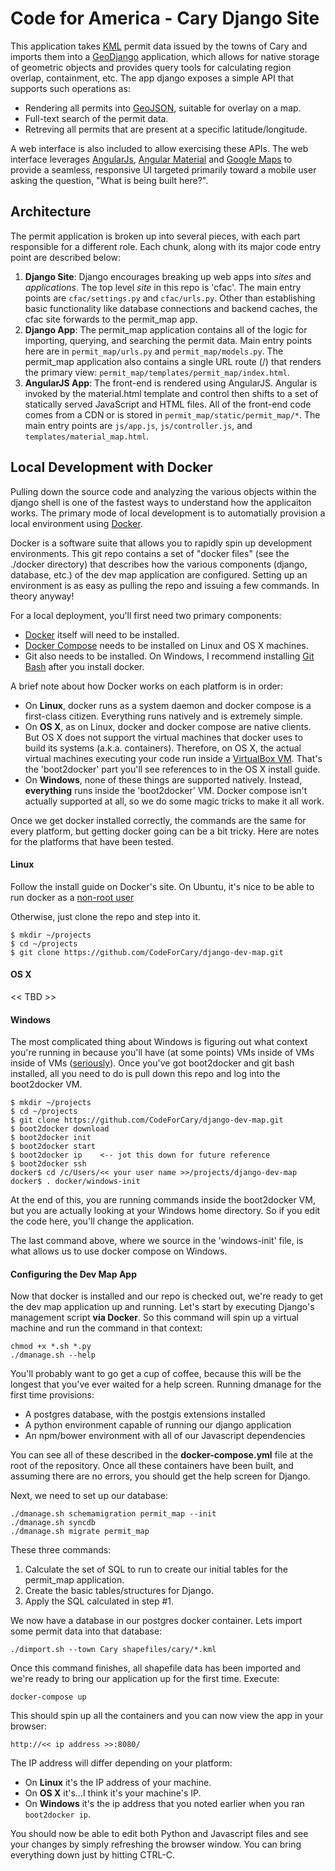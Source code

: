 # Code for America - Cary Django Site

This application takes [KML](https://developers.google.com/kml/) permit data 
issued by the towns of Cary and imports them into a 
[GeoDjango](http://geodjango.org/) application, which allows for native storage
of geometric objects and provides query tools for calculating region overlap, 
containment, etc. The app django exposes a simple API that supports such 
operations as:

- Rendering all permits into [GeoJSON](http://geojson.org/), suitable for 
  overlay on a map.
- Full-text search of the permit data.
- Retreving all permits that are present at a specific latitude/longitude.

A web interface is also included to allow exercising these APIs. 
The web interface leverages [AngularJs](https://angularjs.org/),
[Angular Material](https://material.angularjs.org/) and 
[Google Maps](https://developers.google.com/maps) to provide a seamless,
responsive UI targeted primarily toward a mobile user asking the question,
"What is being built here?".

## Architecture
The permit application is broken up into several pieces, with each part 
responsible for a different role. Each chunk, along with its major code entry
point are described below:

1. **Django Site**: Django encourages breaking up web apps into *sites* and 
   *applications*. The top level *site* in this repo is 'cfac'. The main 
   entry points are `cfac/settings.py` and `cfac/urls.py`. Other 
   than establishing basic functionality like database connections and 
   backend caches, the cfac site forwards to the permit\_map app.
2. **Django App**: The permit\_map application contains all of the logic for 
   importing, querying, and searching the permit data. Main entry points 
   here are in `permit_map/urls.py` and `permit_map/models.py`. The 
   permit\_map application also contains a single URL route (/) that renders
   the primary view: `permit_map/templates/permit_map/index.html`.
3. **AngularJS App**: The front-end is rendered using AngularJS. Angular is 
   invoked by the material.html template and control then shifts to a set of 
   statically served JavaScript and HTML files. All of the front-end code 
   comes from a CDN or is stored in `permit_map/static/permit_map/*`. The 
   main entry points are `js/app.js`, `js/controller.js`, and 
   `templates/material_map.html`.

## Local Development with Docker
Pulling down the source code and analyzing the various objects within the 
django shell is one of the fastest ways to understand how the applicaiton 
works. The primary mode of local development is to automatially provision
a local environment using [Docker](https://www.docker.com/).

Docker is a software suite that allows you to rapidly spin up development
environments. This git repo contains a set of "docker files" (see the 
./docker directory) that describes how the various components (django, 
database, etc.) of the dev map application are configured. Setting up an
environment is as easy as pulling the repo and issuing a few commands.
In theory anyway!

For a local deployment, you'll first need two primary components:

 - [Docker](https://docs.docker.com/installation/#installation) itself 
   will need to be installed.
 - [Docker Compose](http://docs.docker.com/compose/install/) needs to be
   installed on Linux and OS X machines.
 - Git also needs to be installed. On Windows, I recommend installing
   [Git Bash](http://git-scm.com/download/win) after you install docker.

A brief note about how Docker works on each platform is in order:

 - On **Linux**, docker runs as a system daemon and docker compose is a 
   first-class citizen. Everything runs natively and is extremely simple.
 - On **OS X**, as on Linux, docker and docker compose are native clients.
   But OS X does not support the virtual machines that docker uses to 
   build its systems (a.k.a. containers). Therefore, on OS X, the actual 
   virtual machines executing your code run inside a 
   [VirtualBox VM](https://www.virtualbox.org/). That's the 
   'boot2docker' part you'll see references to in the OS X install guide.
 - On **Windows**, none of these things are supported natively. Instead, 
   __everything__ runs inside the 'boot2docker' VM. Docker compose isn't 
   actually supported at all, so we do some magic tricks to make it all 
   work.

Once we get docker installed correctly, the commands are the same for 
every platform, but getting docker going can be a bit tricky. Here are
notes for the platforms that have been tested.

#### Linux

Follow the install guide on Docker's site. On Ubuntu, it's nice to be able
to run docker as a [non-root user](https://docs.docker.com/installation/ubuntulinux/#giving-non-root-access)

Otherwise, just clone the repo and step into it.

```
$ mkdir ~/projects
$ cd ~/projects
$ git clone https://github.com/CodeForCary/django-dev-map.git
```

#### OS X
<< TBD >>

#### Windows

The most complicated thing about Windows is figuring out what context you're
running in because you'll have (at some points) VMs inside of VMs inside of 
VMs ([seriously](http://i.imgur.com/IlwpphS.jpg)). Once you've got boot2docker 
and git bash installed, all you need to do is pull down this repo and log into 
the boot2docker VM.

```
$ mkdir ~/projects
$ cd ~/projects
$ git clone https://github.com/CodeForCary/django-dev-map.git
$ boot2docker download
$ boot2docker init
$ boot2docker start
$ boot2docker ip    <-- jot this down for future reference
$ boot2docker ssh
docker$ cd /c/Users/<< your user name >>/projects/django-dev-map
docker$ . docker/windows-init
```

At the end of this, you are running commands inside the boot2docker VM, but 
you are actually looking at your Windows home directory. So if you edit the 
code here, you'll change the application.

The last command above, where we source in the 'windows-init' file, is what 
allows us to use docker compose on Windows.

#### Configuring the Dev Map App

Now that docker is installed and our repo is checked out, we're ready to get
the dev map application up and running. Let's start by executing Django's 
management script __via Docker__. So this command will spin up a virtual 
machine and run the command in that context:

```
chmod +x *.sh *.py
./dmanage.sh --help
```

You'll probably want to go get a cup of coffee, because this will be the 
longest that you've ever waited for a help screen. Running dmanage for the 
first time provisions:

 - A postgres database, with the postgis extensions installed
 - A python environment capable of running our django application
 - An npm/bower environment with all of our Javascript dependencies

You can see all of these described in the __docker-compose.yml__ file at the 
root of the repository. Once all these containers have been built, and 
assuming there are no errors, you should get the help screen for Django.

Next, we need to set up our database:

```
./dmanage.sh schemamigration permit_map --init
./dmanage.sh syncdb
./dmanage.sh migrate permit_map
```

These three commands:

 1. Calculate the set of SQL to run to create our initial tables for 
    the permit_map application.
 2. Create the basic tables/structures for Django.
 3. Apply the SQL calculated in step #1.

We now have a database in our postgres docker container. Lets import some 
permit data into that database:

```
./dimport.sh --town Cary shapefiles/cary/*.kml
```

Once this command finishes, all shapefile data has been imported and we're
ready to bring our application up for the first time. Execute:

```
docker-compose up
```

This should spin up all the containers and you can now view the app in your
browser:

```
http://<< ip address >>:8080/
```

The IP address will differ depending on your platform:

 - On **Linux** it's the IP address of your machine.
 - On **OS X** it's...I think it's your machine's IP.
 - On **Windows** it's the ip address that you noted earlier when you 
   ran ``boot2docker ip``.

You should now be able to edit both Python and Javascript files and see 
your changes by simply refreshing the browser window. You can bring 
everything down just by hitting CTRL-C.
